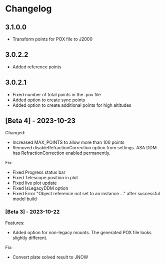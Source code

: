 # Changelog

## 3.1.0.0
 - Transform points for POX file to J2000
	
## 3.0.2.2
 - Added reference points
	
## 3.0.2.1

- Fixed number of total points in the .pox file
- Added option to create sync points
- Added option to create additional points for high altitudes

## [Beta 4] - 2023-10-23

Changed:
- Increased MAX_POINTS to allow more than 100 points
- Removed disableRefractionCorrection option from settings. ASA DDM has RefractionCorrection enabled permanently.
 
Fix:
- Fixed Progress status bar
- Fixed Telescope position in plot
- Fixed live plot update
- Fixed IsLegacyDDM option
- Fixed Error "Object reference not set to an instance ..." after successful model build

### [Beta 3] - 2023-10-22

Features:
- Added option for non-legacy mounts. The generated POX file looks slightly different.

Fix:
- Convert plate solved result to JNOW

